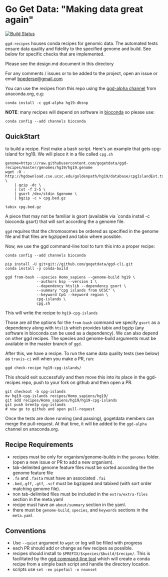 Go Get Data: "Making data great again"
======================================

[![Build Status](https://travis-ci.org/gogetdata/ggd-recipes.svg?branch=dev)](https://travis-ci.org/gogetdata/ggd-recipes)


`ggd-recipes` houses conda recipes for genomic data. The automated tests ensure data quality and fidelity to
the specified genome and build. See below for specific checks that are implemented.


Please see the design.md document in this directory

For any comments / issues or to be added to the project, open an issue or email bpederse@gmail.com

You can use the recipes from this repo using the [ggd-alpha channel](https://anaconda.org/ggd-alpha/) from anaconda.org, e.g:

```
conda install -c ggd-alpha hg19-dbsnp
```

**NOTE**: many recipes will depend on software in [bioconda](https://github.com/bioconda/bioconda-recipes) so please use: 

```
conda config --add channels bioconda
```

## QuickStart

to build a recipe. First make a bash script. Here's an example that gets cpg-island for hg19.
We will place it in a file called `cpg.sh`

```
genome=https://raw.githubusercontent.com/gogetdata/ggd-recipes/master/genomes/hg19/hg19.genome
wget -O - http://hgdownload.cse.ucsc.edu/goldenpath/hg19/database/cpgIslandExt.txt.gz \
    | gzip -dc \
    | cut -f 2-5 \
	| gsort /dev/stdin $genome \
    | bgzip -c > cpg.bed.gz

tabix cpg.bed.gz

```

A piece that may not be familiar is gsort (available via `conda install -c bioconda gsort)
that will sort according the a genome file.

`ggd` requires that the chromosomes be ordered as specified in the genome file and that files are bgzipped
and tabix where possible.

Now, we use the ggd command-line tool to turn this into a proper recipe:

```
conda config --add channels bioconda

pip install -U git+git://github.com/gogetdata/ggd-cli.git
conda install -y conda-build

ggd from-bash --species Homo_sapiens --genome-build hg19 \
              --authors bsp --version 1 \
              --dependency htslib --dependency gsort \
              --summary "cpg islands from UCSC" \
              --keyword CpG --keyword region \
              cpg-islands \
              cpg.sh
```

This will write the recipe to `hg19-cpg-islands`

Those are all the options for the `from-bash` command we specify `gsort` as a dependency
along with `htslib` which provides tabix and bgzip (any software in bioconda can be used
as a dependency). We can also depend on other ggd recipes.
The species and genome-build arguments must be available in the master branch of `ggd`.

After this, we have a recipe. To run the same data quality tests (see below) as `travis-ci` will
when you make a PR, run:

```
ggd check-recipe hg19-cpg-islands/
```

This should exit successfully and then move this into its place in the ggd-recipes repo,
push to your fork on github and then open a PR.

```
git checkout -b cpg-islands
mv hg19-cpg-islands recipes/Homo_sapiens/hg19/
git add recipes/Homo_sapiens/hg19/hg19-cpg-islands
git push brentp cpg-islands
# now go to github and open pull-request
```

Once the tests are done running (and passing), gogetdata members
can merge the pull-request. At that time, it will be added to the
`ggd-alpha` channel on anaconda.org.


## Recipe Requirements

* recipes must be only for organism/genome-builds in the `genomes` folder. (open a new issue or PR to add a new organism).
* tab-delimited genome feature files must be sorted according the the genome feature file
* `.fa` and `.fasta` must have an associated `.fai`
* `.bed`,`.gff`, `.gtf`, `.vcf` must be bgzipped and tabixed (with sort order matching genome file).
* non tab-delimited files must be included in the `extra/extra-files` section in the meta.yaml
* recipe must have an `about/summary` section in the yaml.
* there must be `genome-build`, `species`, and `keywords` sections in the `meta.yaml`


## Conventions

* Use `--quiet` argument to `wget` or log will be filled with progress
* each PR should add or change as few recipes as possible.
* recipes should install to `$PREFIX/$species/$build/$recipe/`. This is facilitated by the [ggd command-line tool](https://github.com/gogetdata/ggd-cli) which will create a conda recipe from a simple bash script and handle the directory location.
* scripts use `set -eo pipefail -o nounset`
